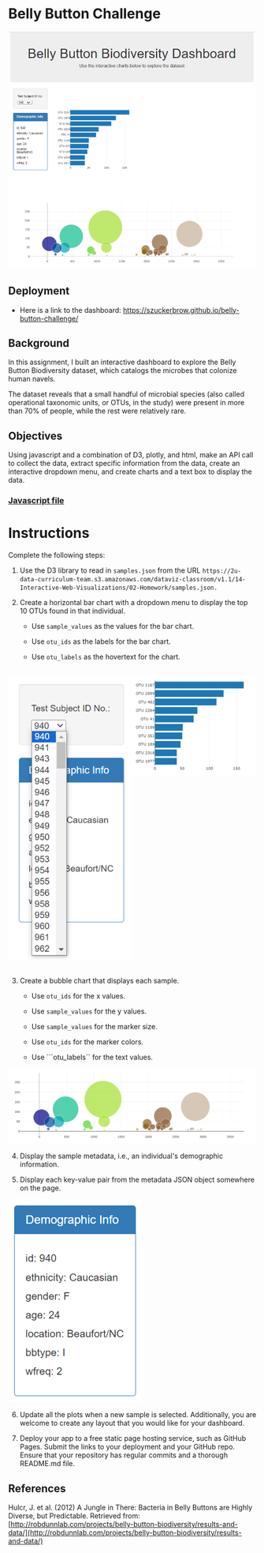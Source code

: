 # Belly Button Challenge

<p align='left'> <img src='images/dashboard.PNG'></p>

## Deployment
* Here is a link to the dashboard: https://szuckerbrow.github.io/belly-button-challenge/

## Background
In this assignment, I built an interactive dashboard to explore the Belly Button Biodiversity dataset, which catalogs the microbes that colonize human navels.

The dataset reveals that a small handful of microbial species (also called operational taxonomic units, or OTUs, in the study) were present in more than 70% of people, while the rest were relatively rare.

## Objectives
Using javascript and a combination of D3, plotly, and html, make an API call to collect the data, extract specific information from the data, create an interactive dropdown menu, and create charts and a text box to display the data.

### [Javascript file](js/app.js)

# Instructions
Complete the following steps:

1. Use the D3 library to read in ```samples.json``` from the URL ```https://2u-data-curriculum-team.s3.amazonaws.com/dataviz-classroom/v1.1/14-Interactive-Web-Visualizations/02-Homework/samples.json.```

2. Create a horizontal bar chart with a dropdown menu to display the top 10 OTUs found in that individual.

   - Use ```sample_values``` as the values for the bar chart.

   - Use ```otu_ids``` as the labels for the bar chart.

   - Use ```otu_labels``` as the hovertext for the chart.

<div style="display: flex;">
    <div style="flex: 1;">
        <p align='left'> <img src='images/dropdown.PNG'></p>
    </div>
    <div style="flex: 1;">
        <p align='center'> <img src='images/hbarchart.PNG'></p>
    </div>
</div>


3. Create a bubble chart that displays each sample.

   - Use ```otu_ids``` for the x values.

   - Use ```sample_values``` for the y values.

   - Use ```sample_values``` for the marker size.

   - Use ```otu_ids``` for the marker colors.

   - Use ```otu_labels`` for the text values.

<p align='center'> <img src='images/bubblechart.PNG'></p>

4. Display the sample metadata, i.e., an individual's demographic information.

5. Display each key-value pair from the metadata JSON object somewhere on the page.

<p align='left'> <img src='images/metadata.PNG'></p>

6. Update all the plots when a new sample is selected. Additionally, you are welcome to create any layout that you would like for your dashboard.

7. Deploy your app to a free static page hosting service, such as GitHub Pages. Submit the links to your deployment and your GitHub repo. Ensure that your repository has regular commits and a thorough README.md file.

## References
Hulcr, J. et al. (2012) A Jungle in There: Bacteria in Belly Buttons are Highly Diverse, but Predictable. Retrieved from: [http://robdunnlab.com/projects/belly-button-biodiversity/results-and-data/](http://robdunnlab.com/projects/belly-button-biodiversity/results-and-data/)
